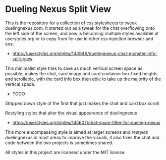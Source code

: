 # Dueling Nexus Split View

This is the repository for a collection of css stylesheets to tweak duelingnexus.com.
It started out as a tweak for the chat overflowing onto the left side of the screen, and now is becoming multiple styles available at userstyles.org or to copy from for use in other css injection browser add ons.

- https://userstyles.org/styles/144946/duelingnexus-chat-monster-info-split-view

This minimalist style tries to save as much vertical screen space as possible, makes the chat, card image and card container box fixed heights and scrollable, with the card info box then able to take up the majority of the vertical space.

- TODO

Stripped down style of the first that just makes the chat and card box scroll


Restyling styles that alter the visual appearence of duelingnexus

- https://userstyles.org/styles/145607/chat-spam-filter-for-dueling-nexus

This more encompassing style is aimed at larger screens and *restyles* duelingnexus in most areas to improve the visuals, it also fixes the chat and code between the two projects is sometimes shared.



All styles in this project are licensed under the MIT license.
